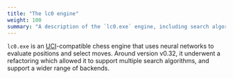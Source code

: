 ```yaml
---
title: "The lc0 engine"
weight: 100
summary: "A description of the `lc0.exe` engine, including search algorithms, and backends."
---
```



`lc0.exe` is an
[UCI](https://en.wikipedia.org/wiki/Universal_Chess_Interface)-compatible chess
engine that uses neural networks to evaluate positions and select moves. Around
version v0.32, it underwent a refactoring which allowed it to support multiple
search algorithms, and support a wider range of backends.
